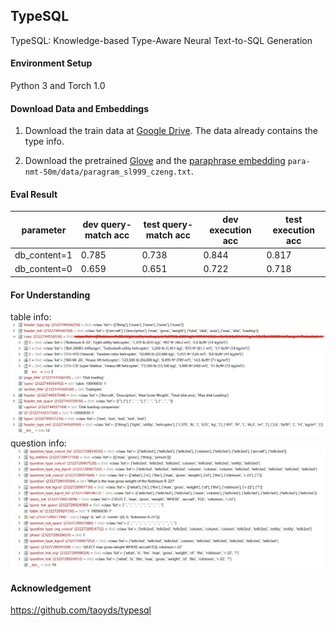 ## TypeSQL

TypeSQL: Knowledge-based Type-Aware Neural Text-to-SQL Generation

#### Environment Setup

Python 3 and Torch 1.0

#### Download Data and Embeddings

1. Download the train data at [Google Drive](https://drive.google.com/file/d/1CGIRCjwf2bgmWl3UyjY1yJpP4nU---Q0/view?usp=sharing).
The data already contains the type info.

2. Download the pretrained [Glove](https://nlp.stanford.edu/data/wordvecs/glove.42B.300d.zip) and the [paraphrase embedding](https://drive.google.com/file/d/1iWTowxEG1-KZyq-fHP6cb6dNqMh4eHiN/view?usp=sharing) `para-nmt-50m/data/paragram_sl999_czeng.txt`.

#### Eval Result


| parameter | dev query-match acc | test query-match acc| dev execution acc | test execution acc|
| ------ | ------ | ------ | ------ | ------|
| db_content=1 | 0.785 | 0.738 | 0.844 | 0.817 |
| db_content=0 | 0.659 | 0.651 | 0.722 | 0.718 | 

#### For Understanding

table info:
![table](doc/table.png)
question info:
![question](doc/question.png)

#### Acknowledgement

https://github.com/taoyds/typesql
